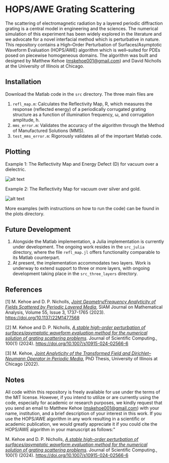# HOPS/AWE Grating Scattering
The scattering of electromagnetic radiation by a layered periodic diffraction grating is a central model in engineering and the sciences.  The
numerical simulation of this experiment has been widely explored in the literature and we advocate for a novel interfacial method which is perturbative in
nature. This repository contains a High–Order Perturbation of Surfaces/Asymptotic Waveform Evaluation (HOPS/AWE) algorithm which is well–suited for PDEs
posed on piecewise homogeneous domains. The algorithm was built and designed by Matthew Kehoe (mskehoe001@gmail.com) and David Nicholls at the University of Illinois at Chicago.

## Installation
Download the Matlab code in the `src` directory. The three main files are

1. `refl_map.m`: Calculates the Reflectivity Map, R, which measures the response (reflected energy) of a periodically corrugated grating structure as a
function of illumination frequency, ω, and corrugation amplitude, h.
2. `mms_error.m`: Validates the accuracy of the algorithm through the Method of Manufactured Solutions (MMS).
3. `test_mms_error.m`: Rigorously validates all of the important Matlab code.

## Plotting 

Example 1: The Reflectivity Map and Energy Defect (D) for vacuum over a dielectric.

![alt text](https://axion004.files.wordpress.com/2022/10/refl_map_vacuum_dielectric.png)

Example 2: The Reflectivity Map for vacuum over silver and gold.

![alt text](https://axion004.files.wordpress.com/2022/10/refl_map_vacuum_metals.png)

More examples (with instructions on how to run the code) can be found in the plots directory.

## Future Development

1. Alongside the Matlab implementation, a Julia implementation is currently under development. The ongoing work resides in the `src_julia` directory, where the file `refl_map.jl` offers functionality comparable to its Matlab counterpart.
2. At present, the implementation accommodates two layers. Work is underway to extend support to three or more layers, with ongoing development taking place in the `src_three_layers` directory.

## References
 
[1]  M. Kehoe and D. P. Nicholls, [*Joint Geometry/Frequency Analyticity of Fields Scattered by Periodic Layered Media*](https://epubs.siam.org/doi/10.1137/22M1477568), SIAM Journal on Mathematical Analysis, Volume 55, Issue 3, 1737-1765 (2023). https://doi.org/10.1137/22M1477568

[2] M. Kehoe and D. P. Nicholls, [*A stable high-order perturbation of surfaces/asymptotic waveform evaluation method for the numerical solution of grating scattering problems*](https://link.springer.com/article/10.1007/s10915-024-02566-6). Journal of Scientific Computing., 100(1) (2024). https://doi.org/10.1007/s10915-024-02566-6

[3] M. Kehoe, [*Joint Analyticity of the Transformed Field and Dirichlet–Neumann Operator in Periodic Media*](https://matthewshawnkehoe.github.io/files/kehoe_thesis.pdf), PhD Thesis, University of Illinois at Chicago (2022).


## Notes

All code within this repository is freely available for use under the terms of the MIT license. However, if you intend to utilize or are currently using the code, especially for academic or research purposes, we kindly request that you send an email to Matthew Kehoe (mskehoe001@gmail.com) with your name, institution, and a brief description of your interest in this work. If you use the HOPS/AWE algorithm in any work resulting in a scientific or academic publication, we would greatly appreciate it if you could cite the HOPS/AWE algorithm in your manuscript as follows:"

M. Kehoe and D. P. Nicholls, [*A stable high-order perturbation of surfaces/asymptotic waveform evaluation method for the numerical solution of grating scattering problems*](https://link.springer.com/article/10.1007/s10915-024-02566-6). Journal of Scientific Computing., 100(1) (2024). https://doi.org/10.1007/s10915-024-02566-6
